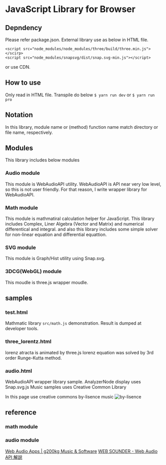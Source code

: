 # JavaScript Library for Browser

## Depndency
Please refer package.json.
External library use as below in HTML file.
```
<script src="node_modules/node_modules/three/build/three.min.js"></scirp>
<script src="node_modules/snapsvg/dist/snap.svg-min.js"></script>
```
or use CDN.

## How to use
Only read in HTML file.
Transpile do below `$ yarn run dev` or `$ yarn run pro`

## Notation 
In this library, module name or (method) function name match directory or file name, respectively.

## Modules
This library includes below modules

### Audio module
This module is WebAudioAPI utility.
WebAudioAPI is API near very low level, so this is not user friendly.
For that reason, I write wrapper library for WebAudioAPI.

### Math module
This module is mathmatiral calculation helper for JavaScript.
This library includes Complex, Liner Algebra (Vector and Matrix) and numerical differentical and integral.
and also this library includes some simple solver for non-linear equation and differential equattion.

### SVG module
This module is Graph/Hist utility using Snap.svg.

### 3DCG(WebGL) module
This moudle is three.js wrapper moudle.


## samples
### test.html
Mathmatic library `src/math.js` demonstration.
Result is dumped at developer tools.

### three_lorentz.html
lorenz atracta is animated by three.js
lorenz equation was solved by 3rd order Runge-Kutta method.

### audio.html
WebAudioAPI wrapper library sample.
AnalyzerNode display uses Snap.svg.js
Music samples uses Creative Common Library

In this page use creative commons by-lisence music ![by-lisence](https://komtmt.files.wordpress.com/2015/04/by.png?w=150&h=52)

## reference
### math module

### audio module
[Web Audio Apps | g200kg Music & Software](https://www.g200kg.com/jp/webaudio/)
[WEB SOUNDER - Web Audio API 解説](https://weblike-curtaincall.ssl-lolipop.jp/portfolio-web-sounder/)